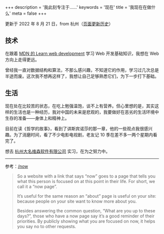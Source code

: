 +++
description = '我此刻专注于……'
keywords = '现在'
title = '我现在在做什么'
meta = false
+++

更新于 2022 年 8 月 21 日，from 杭州（[页面更新历史](https://github.com/tianheg/blog/commits/main/content/now.md)）

## 技术

在跟着 [MDN 的 Learn web development](https://developer.mozilla.org/en-US/docs/Learn) 学习 Web 开发基础知识，我想在 Web 方向上走得更远。

曾经我一直对数据结构和算法，不那么感兴趣，不知道它的作用，学习过几次总是半途而废。这次我不想再这样了，我想让自己足够熟悉它们，为下一步打下基础。

## 生活

现在处在比较苦的状态，在吃上勉强温饱，谈不上有营养。但心里想的是，其实这样的生活也是一种经历，我对中国的未来是悲观的，我要做好在恶劣的生活环境中生存的准备——身体上和精神上。

目前在读《哲学的故事》，看到了讲斯宾诺莎的那一章，他的一些观点我很感兴趣。为了消磨时间，看了不少电影电视剧，老友记 10 季在差不多一两个星期内看完了。

想去 [杭州大名维森软件有限公司](https://www.damingsoft.com/default.aspx) 实习，在为之努力中。

---

参考：[/now](https://nownownow.com/about)

> So a website with a link that says “now” goes to a page that tells you what this person is focused on at this point in their life. For short, we call it a “now page”.
>
> It’s useful for the same reason an “about” page is useful on your site: because people on your site want to know more about you.
>
> Besides answering the common question, “What are you up to these days?”, those who have a now page say it’s a good reminder of their priorities. By publicly showing what you are focused on now, it helps you say no to other requests.
